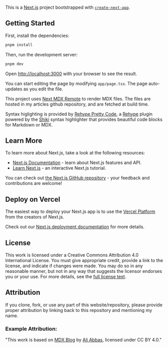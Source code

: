 This is a [Next.js](https://nextjs.org/) project bootstrapped with [`create-next-app`](https://github.com/vercel/next.js/tree/canary/packages/create-next-app).

## Getting Started

First, install the dependencies:

```bash
pnpm install
```

Then, run the development server:

```bash
pnpm dev
```

Open [http://localhost:3000](http://localhost:3000) with your browser to see the result.

You can start editing the page by modifying `app/page.tsx`. The page auto-updates as you edit the file.

This project uses [Next MDX Remote](https://github.com/hashicorp/next-mdx-remote) to render MDX files. The files are hosted in my articles github repository, and are fetched at build time.

Syntax higlighting is provided by [Rehype Pretty Code](https://rehype-pretty-code.netlify.app/), a [Rehype](https://github.com/rehypejs/rehype/blob/main/doc/plugins.md) plugin powered by the [Shiki](https://shiki.matsu.io/) syntax highlighter that provides beautiful code blocks for Markdown or MDX.

## Learn More

To learn more about Next.js, take a look at the following resources:

- [Next.js Documentation](https://nextjs.org/docs) - learn about Next.js features and API.
- [Learn Next.js](https://nextjs.org/learn) - an interactive Next.js tutorial.

You can check out [the Next.js GitHub repository](https://github.com/vercel/next.js/) - your feedback and contributions are welcome!

## Deploy on Vercel

The easiest way to deploy your Next.js app is to use the [Vercel Platform](https://vercel.com/new?utm_medium=default-template&filter=next.js&utm_source=create-next-app&utm_campaign=create-next-app-readme) from the creators of Next.js.

Check out our [Next.js deployment documentation](https://nextjs.org/docs/deployment) for more details.

## License

This work is licensed under a Creative Commons Attribution 4.0 International License. You must give appropriate credit, provide a link to the license, and indicate if changes were made. You may do so in any reasonable manner, but not in any way that suggests the licensor endorses you or your use. For more details, see the [full license text](https://creativecommons.org/licenses/by/4.0/).

## Attribution

If you clone, fork, or use any part of this website/repository, please provide proper attribution by linking back to this repository and mentioning my name.

### Example Attribution:

"This work is based on [MDX Blog](https://github.com/alivault/mdx-blog) by [Ali Abbas](https://github.com/alivault/), licensed under CC BY 4.0."

